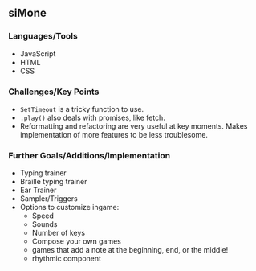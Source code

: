 ## siMone

### Languages/Tools
-  JavaScript
-  HTML
-  CSS

### Challenges/Key Points
-  `SetTimeout` is a tricky function to use. 
-  `.play()` also deals with promises, like fetch. 
-  Reformatting and refactoring are very useful at key moments. Makes implementation of more features to be less troublesome. 

### Further Goals/Additions/Implementation
-  Typing trainer
-  Braille typing trainer
-  Ear Trainer
-  Sampler/Triggers
-  Options to customize ingame:
    - Speed
    - Sounds
    - Number of keys
    - Compose your own games
    - games that add a note at the beginning, end, or the middle!
    - rhythmic component

